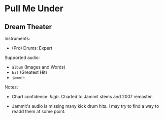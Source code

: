 # Pull Me Under

## Dream Theater

Instruments:

  * (Pro) Drums: Expert

Supported audio:

  * `album` (Images and Words)
  * `hit` (Greatest Hit)
  * `jammit`

Notes:

  * Chart confidence: *high*. Charted to Jammit stems and 2007 remaster.

  * Jammit's audio is missing many kick drum hits. I may try to find a way to
    readd them at some point.
